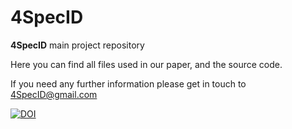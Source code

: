 # 4SpecID 
**4SpecID** main project repository

Here you can find all files used in our paper, and the source code.

If you need any further information please get in touch to 4SpecID@gmail.com

[![DOI](https://zenodo.org/badge/362408432.svg)](https://zenodo.org/badge/latestdoi/362408432)

